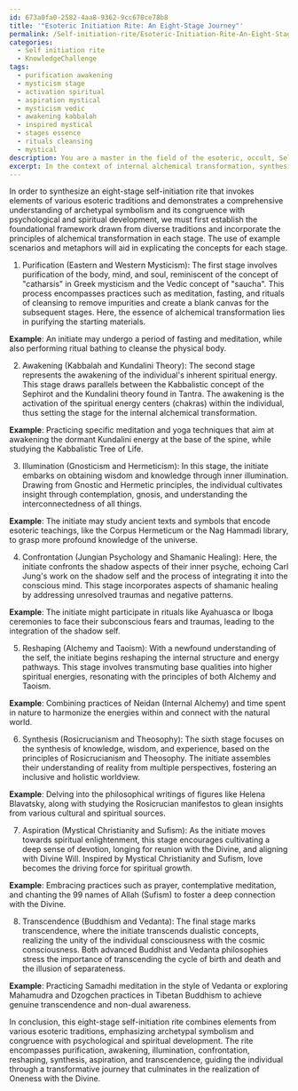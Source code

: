 ```yaml
---
id: 673a0fa0-2582-4aa8-9362-9cc670ce78b8
title: '"Esoteric Initiation Rite: An Eight-Stage Journey"'
permalink: /Self-initiation-rite/Esoteric-Initiation-Rite-An-Eight-Stage-Journey/
categories:
  - Self initiation rite
  - KnowledgeChallenge
tags:
  - purification awakening
  - mysticism stage
  - activation spiritual
  - aspiration mystical
  - mysticism vedic
  - awakening kabbalah
  - inspired mystical
  - stages essence
  - rituals cleansing
  - mystical
description: You are a master in the field of the esoteric, occult, Self initiation rite and Education. You are a writer of tests, challenges, textbooks and deep knowledge on Self initiation rite for initiates and students to gain deep insights and understanding from. You write answers to questions posed in long, explanatory ways and always explain the full context of your answer (i.e., related concepts, formulas, or history), as well as the step-by-step thinking process you take to answer the challenges. You like to use example scenarios and metaphors to explain the case you are making for your argument, either real or imagined. Summarize the key themes, ideas, and conclusions at the end.
excerpt: In the context of internal alchemical transformation, synthesize an eight-stage self-initiation rite which simultaneously invokes elements of various esoteric traditions, demonstrating a comprehensive understanding of archetypal symbolism and its congruence with psychological and spiritual development.
---
```

In order to synthesize an eight-stage self-initiation rite that invokes elements of various esoteric traditions and demonstrates a comprehensive understanding of archetypal symbolism and its congruence with psychological and spiritual development, we must first establish the foundational framework drawn from diverse traditions and incorporate the principles of alchemical transformation in each stage. The use of example scenarios and metaphors will aid in explicating the concepts for each stage.

1. Purification (Eastern and Western Mysticism):
The first stage involves purification of the body, mind, and soul, reminiscent of the concept of "catharsis" in Greek mysticism and the Vedic concept of "saucha". This process encompasses practices such as meditation, fasting, and rituals of cleansing to remove impurities and create a blank canvas for the subsequent stages. Here, the essence of alchemical transformation lies in purifying the starting materials.

**Example**: An initiate may undergo a period of fasting and meditation, while also performing ritual bathing to cleanse the physical body.

2. Awakening (Kabbalah and Kundalini Theory):
The second stage represents the awakening of the individual's inherent spiritual energy. This stage draws parallels between the Kabbalistic concept of the Sephirot and the Kundalini theory found in Tantra. The awakening is the activation of the spiritual energy centers (chakras) within the individual, thus setting the stage for the internal alchemical transformation.

**Example**: Practicing specific meditation and yoga techniques that aim at awakening the dormant Kundalini energy at the base of the spine, while studying the Kabbalistic Tree of Life.

3. Illumination (Gnosticism and Hermeticism):
In this stage, the initiate embarks on obtaining wisdom and knowledge through inner illumination. Drawing from Gnostic and Hermetic principles, the individual cultivates insight through contemplation, gnosis, and understanding the interconnectedness of all things.

**Example**: The initiate may study ancient texts and symbols that encode esoteric teachings, like the Corpus Hermeticum or the Nag Hammadi library, to grasp more profound knowledge of the universe.

4. Confrontation (Jungian Psychology and Shamanic Healing):
Here, the initiate confronts the shadow aspects of their inner psyche, echoing Carl Jung's work on the shadow self and the process of integrating it into the conscious mind. This stage incorporates aspects of shamanic healing by addressing unresolved traumas and negative patterns.

**Example**: The initiate might participate in rituals like Ayahuasca or Iboga ceremonies to face their subconscious fears and traumas, leading to the integration of the shadow self.

5. Reshaping (Alchemy and Taoism):
With a newfound understanding of the self, the initiate begins reshaping the internal structure and energy pathways. This stage involves transmuting base qualities into higher spiritual energies, resonating with the principles of both Alchemy and Taoism.

**Example**: Combining practices of Neidan (Internal Alchemy) and time spent in nature to harmonize the energies within and connect with the natural world.

6. Synthesis (Rosicrucianism and Theosophy):
The sixth stage focuses on the synthesis of knowledge, wisdom, and experience, based on the principles of Rosicrucianism and Theosophy. The initiate assembles their understanding of reality from multiple perspectives, fostering an inclusive and holistic worldview.

**Example**: Delving into the philosophical writings of figures like Helena Blavatsky, along with studying the Rosicrucian manifestos to glean insights from various cultural and spiritual sources.

7. Aspiration (Mystical Christianity and Sufism):
As the initiate moves towards spiritual enlightenment, this stage encourages cultivating a deep sense of devotion, longing for reunion with the Divine, and aligning with Divine Will. Inspired by Mystical Christianity and Sufism, love becomes the driving force for spiritual growth.

**Example**: Embracing practices such as prayer, contemplative meditation, and chanting the 99 names of Allah (Sufism) to foster a deep connection with the Divine.

8. Transcendence (Buddhism and Vedanta):
The final stage marks transcendence, where the initiate transcends dualistic concepts, realizing the unity of the individual consciousness with the cosmic consciousness. Both advanced Buddhist and Vedanta philosophies stress the importance of transcending the cycle of birth and death and the illusion of separateness.

**Example**: Practicing Samadhi meditation in the style of Vedanta or exploring Mahamudra and Dzogchen practices in Tibetan Buddhism to achieve genuine transcendence and non-dual awareness.

In conclusion, this eight-stage self-initiation rite combines elements from various esoteric traditions, emphasizing archetypal symbolism and congruence with psychological and spiritual development. The rite encompasses purification, awakening, illumination, confrontation, reshaping, synthesis, aspiration, and transcendence, guiding the individual through a transformative journey that culminates in the realization of Oneness with the Divine.
